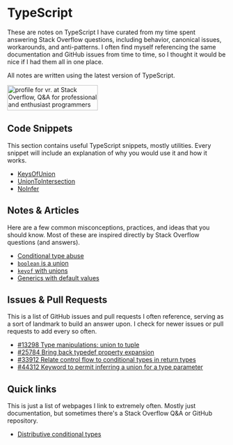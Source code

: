 # TypeScript

These are notes on TypeScript I have curated from my time spent answering Stack Overflow questions, including behavior, canonical issues, workarounds, and anti-patterns.
I often find myself referencing the same documentation and GitHub issues from time to time, so I thought it would be nice if I had them all in one place.

All notes are written using the latest version of TypeScript.

<a href="https://stackoverflow.com/users/18244921"><img src="https://stackoverflow.com/users/flair/18244921.png" width="208" height="58" alt="profile for vr. at Stack Overflow, Q&amp;A for professional and enthusiast programmers" title="profile for vr. at Stack Overflow, Q&amp;A for professional and enthusiast programmers"></a>

## Code Snippets

This section contains useful TypeScript snippets, mostly utilities. 
Every snippet will include an explanation of why you would use it and how it works.

-   [KeysOfUnion](keys-of-union.md)
-   [UnionToIntersection](union-to-intersection.md)
-   [NoInfer](no-infer.md)

## Notes & Articles

Here are a few common misconceptions, practices, and ideas that you should know.
Most of these are inspired directly by Stack Overflow questions (and answers).

-   [Conditional type abuse](conditional-type-abuse.md)
-   [`boolean` is a union](boolean-is-a-union.md)
-   [`keyof` with unions](keyof-with-unions.md)
-   [Generics with default values](generics-with-default-values.md)

## Issues & Pull Requests

This is a list of GitHub issues and pull requests I often reference, serving as a sort of landmark to build an answer upon.
I check for newer issues or pull requests to add every so often.

-   [#13298 Type manipulations: union to tuple](https://github.com/microsoft/TypeScript/issues/13298)
-   [#25784 Bring back typedef property expansion](https://github.com/microsoft/TypeScript/issues/25784)
-   [#33912 Relate control flow to conditional types in return types](https://github.com/microsoft/TypeScript/issues/33912)
-   [#44312 Keyword to permit inferring a union for a type parameter](https://github.com/microsoft/TypeScript/issues/44312)

## Quick links

This is just a list of webpages I link to extremely often.
Mostly just documentation, but sometimes there's a Stack Overflow Q&A or GitHub repository.

-   [Distributive conditional types](https://www.typescriptlang.org/docs/handbook/2/conditional-types.html#distributive-conditional-types)
